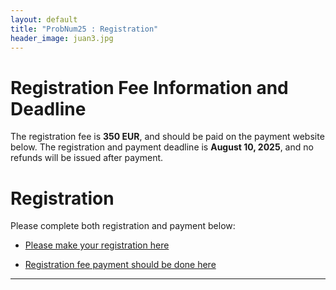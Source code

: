 ```yaml
---
layout: default
title: "ProbNum25 : Registration"
header_image: juan3.jpg
---
```


# Registration Fee Information and Deadline
The registration fee is **350 EUR**, and should be paid on the payment website below. The registration and payment deadline is **August 10, 2025**, and no refunds will be issued after payment.  


# Registration 
Please complete both registration and payment below:

- [Please make your registration here](https://docs.google.com/forms/d/e/1FAIpQLSfqxgl9gLVwdIZXJzY1VMEJKKpfC-DbU-lVVFc9iBt62riEPA/viewform?usp=header)

- [Registration fee payment should be done here](https://ers.eurecom.fr/en/probnum2025/)
 
--- 



